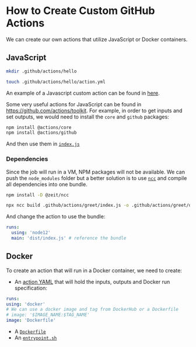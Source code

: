 # How to Create Custom GitHub Actions

We can create our own actions that utilize JavaScript or Docker containers.

## JavaScript

```bash
mkdir .github/actions/hello

touch .github/actions/hello/action.yml
```

An example of a Javascript custom action can be found in [here](./greet/action.yml).

Some very useful actions for JavaScript can be found in https://github.com/actions/toolkit. For example, in order to get inputs and set outputs, we would need to install the `core` and `github` packages:

```bash
npm install @actions/core
npm install @actions/github
```

And then use them in [`index.js`](./greet/index.js)

### Dependencies

Since the job will run in a VM, NPM packages will not be available. We can push the `node_modules` folder but a better solution is to use [`ncc`](https://github.com/vercel/ncc) and compile all dependencies into one bundle.

```bash
npm install -D @zeit/ncc

npx ncc build .github/actions/greet/index.js -o .github/actions/greet/dist
```

And change the action to use the bundle:

```yml
runs:
  using: 'node12'
  main: 'dist/index.js' # reference the bundle
```

## Docker

To create an action that will run in a Docker container, we need to create:

- An [action YAML](./greet-docker/action.yml) that will hold the inputs, outputs and Docker run specification:

 ```yml
 runs:
 using: 'docker'
 # We can use a docker image and tag from DockerHub or a Dockerfile
 # image: '$IMAGE_NAME:$TAG_NAME'
 image: 'Dockerfile'
 ```

- A [`Dockerfile`](./greet-docker/entrypoint.sh)
- An [`entrypoint.sh`](./greet-docker/entrypoint.sh)
